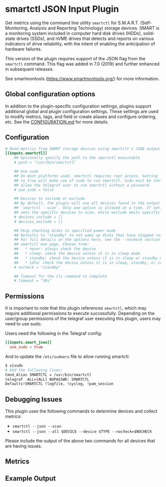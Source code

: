 # smartctl JSON Input Plugin

Get metrics using the command line utility `smartctl` for S.M.A.R.T.
(Self-Monitoring, Analysis and Reporting Technology) storage devices. SMART is a
monitoring system included in computer hard disk drives (HDDs), solid-state
drives (SSDs), and nVME drives that detects and reports on various indicators of
drive reliability, with the intent of enabling the anticipation of hardware
failures.

This version of the plugin requires support of the JSON flag from the `smartctl`
command. This flag was added in 7.0 (2019) and further enhanced in subsequent
releases.

See smartmontools (<https://www.smartmontools.org/>) for more information.

## Global configuration options <!-- @/docs/includes/plugin_config.md -->

In addition to the plugin-specific configuration settings, plugins support
additional global and plugin configuration settings. These settings are used to
modify metrics, tags, and field or create aliases and configure ordering, etc.
See the [CONFIGURATION.md][CONFIGURATION.md] for more details.

[CONFIGURATION.md]: ../../../docs/CONFIGURATION.md#plugins

## Configuration

```toml @sample.conf
# Read metrics from SMART storage devices using smartclt's JSON output
[[inputs.smartctl]]
    ## Optionally specify the path to the smartctl executable
    # path = "/usr/bin/smartctl"

    ## Use sudo
    ## On most platforms used, smartctl requires root access. Setting 'use_sudo'
    ## to true will make use of sudo to run smartctl. Sudo must be configured to
    ## allow the telegraf user to run smartctl without a password.
    # use_sudo = false

    ## Devices to include or exclude
    ## By default, the plugin will use all devices found in the output of
    ## `smartctl --scan`. Only one option is allowed at a time. If set, include
    ## sets the specific devices to scan, while exclude omits specific devices.
    # devices_include = []
    # devices_exclude = []

    ## Skip checking disks in specified power mode
    ## Defaults to "standby" to not wake up disks that have stopped rotating.
    ## For full details on the options here, see the --nocheck section in the
    ## smartctl man page. Choose from:
    ##   * never: always check the device
    ##   * sleep: check the device unless it is in sleep mode
    ##   * standby: check the device unless it is in sleep or standby mode
    ##   * idle: check the device unless it is in sleep, standby, or idle mode
    # nocheck = "standby"

    ## Timeout for the cli command to complete
    # timeout = "30s"
```

## Permissions

It is important to note that this plugin references `smartctl`, which may
require additional permissions to execute successfully.  Depending on the
user/group permissions of the telegraf user executing this plugin, users may
need to use sudo.

Users need the following in the Telegraf config:

```toml
[[inputs.smart_json]]
  use_sudo = true
```

And to update the `/etc/sudoers` file to allow running smartctl:

```bash
$ visudo
# Add the following lines:
Cmnd_Alias SMARTCTL = /usr/bin/smartctl
telegraf  ALL=(ALL) NOPASSWD: SMARTCTL
Defaults!SMARTCTL !logfile, !syslog, !pam_session
```

## Debugging Issues

This plugin uses the following commands to determine devices and collect
metrics:

* `smartctl --json --scan`
* `smartctl --json --all $DEVICE --device $TYPE --nocheck=$NOCHECK`

Please include the output of the above two commands for all devices that are
having issues.

## Metrics

## Example Output

```text
```
